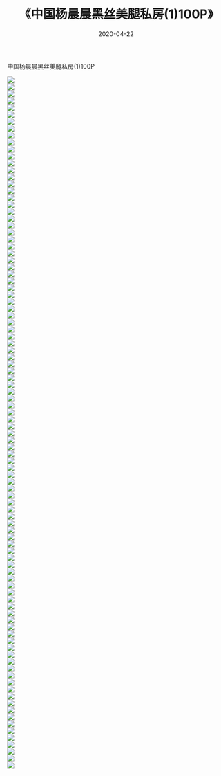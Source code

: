 ﻿---
layout: post
title:  《中国杨晨晨黑丝美腿私房(1)100P》
date:   2020-04-22
img: http://img.660000.xyz/Sharelink/性感/2020/中国杨晨晨黑丝美腿私房(1)100P/000.jpg
categories: [美女, 清纯, 唯美]
---

中国杨晨晨黑丝美腿私房(1)100P

  ![](http://img.660000.xyz/Sharelink/性感/2020/中国杨晨晨黑丝美腿私房(1)100P/001.jpg) <br> ![](http://img.660000.xyz/Sharelink/性感/2020/中国杨晨晨黑丝美腿私房(1)100P/002.jpg) <br> ![](http://img.660000.xyz/Sharelink/性感/2020/中国杨晨晨黑丝美腿私房(1)100P/003.jpg) <br> ![](http://img.660000.xyz/Sharelink/性感/2020/中国杨晨晨黑丝美腿私房(1)100P/004.jpg) <br> ![](http://img.660000.xyz/Sharelink/性感/2020/中国杨晨晨黑丝美腿私房(1)100P/005.jpg) <br> ![](http://img.660000.xyz/Sharelink/性感/2020/中国杨晨晨黑丝美腿私房(1)100P/006.jpg) <br> ![](http://img.660000.xyz/Sharelink/性感/2020/中国杨晨晨黑丝美腿私房(1)100P/007.jpg) <br> ![](http://img.660000.xyz/Sharelink/性感/2020/中国杨晨晨黑丝美腿私房(1)100P/008.jpg) <br> ![](http://img.660000.xyz/Sharelink/性感/2020/中国杨晨晨黑丝美腿私房(1)100P/009.jpg) <br> ![](http://img.660000.xyz/Sharelink/性感/2020/中国杨晨晨黑丝美腿私房(1)100P/010.jpg) <br> ![](http://img.660000.xyz/Sharelink/性感/2020/中国杨晨晨黑丝美腿私房(1)100P/011.jpg) <br> ![](http://img.660000.xyz/Sharelink/性感/2020/中国杨晨晨黑丝美腿私房(1)100P/012.jpg) <br> ![](http://img.660000.xyz/Sharelink/性感/2020/中国杨晨晨黑丝美腿私房(1)100P/013.jpg) <br> ![](http://img.660000.xyz/Sharelink/性感/2020/中国杨晨晨黑丝美腿私房(1)100P/014.jpg) <br> ![](http://img.660000.xyz/Sharelink/性感/2020/中国杨晨晨黑丝美腿私房(1)100P/015.jpg) <br> ![](http://img.660000.xyz/Sharelink/性感/2020/中国杨晨晨黑丝美腿私房(1)100P/016.jpg) <br> ![](http://img.660000.xyz/Sharelink/性感/2020/中国杨晨晨黑丝美腿私房(1)100P/017.jpg) <br> ![](http://img.660000.xyz/Sharelink/性感/2020/中国杨晨晨黑丝美腿私房(1)100P/018.jpg) <br> ![](http://img.660000.xyz/Sharelink/性感/2020/中国杨晨晨黑丝美腿私房(1)100P/019.jpg) <br> ![](http://img.660000.xyz/Sharelink/性感/2020/中国杨晨晨黑丝美腿私房(1)100P/020.jpg) <br> ![](http://img.660000.xyz/Sharelink/性感/2020/中国杨晨晨黑丝美腿私房(1)100P/021.jpg) <br> ![](http://img.660000.xyz/Sharelink/性感/2020/中国杨晨晨黑丝美腿私房(1)100P/022.jpg) <br> ![](http://img.660000.xyz/Sharelink/性感/2020/中国杨晨晨黑丝美腿私房(1)100P/023.jpg) <br> ![](http://img.660000.xyz/Sharelink/性感/2020/中国杨晨晨黑丝美腿私房(1)100P/024.jpg) <br> ![](http://img.660000.xyz/Sharelink/性感/2020/中国杨晨晨黑丝美腿私房(1)100P/025.jpg) <br> ![](http://img.660000.xyz/Sharelink/性感/2020/中国杨晨晨黑丝美腿私房(1)100P/026.jpg) <br> ![](http://img.660000.xyz/Sharelink/性感/2020/中国杨晨晨黑丝美腿私房(1)100P/027.jpg) <br> ![](http://img.660000.xyz/Sharelink/性感/2020/中国杨晨晨黑丝美腿私房(1)100P/028.jpg) <br> ![](http://img.660000.xyz/Sharelink/性感/2020/中国杨晨晨黑丝美腿私房(1)100P/029.jpg) <br> ![](http://img.660000.xyz/Sharelink/性感/2020/中国杨晨晨黑丝美腿私房(1)100P/030.jpg) <br> ![](http://img.660000.xyz/Sharelink/性感/2020/中国杨晨晨黑丝美腿私房(1)100P/031.jpg) <br> ![](http://img.660000.xyz/Sharelink/性感/2020/中国杨晨晨黑丝美腿私房(1)100P/032.jpg) <br> ![](http://img.660000.xyz/Sharelink/性感/2020/中国杨晨晨黑丝美腿私房(1)100P/033.jpg) <br> ![](http://img.660000.xyz/Sharelink/性感/2020/中国杨晨晨黑丝美腿私房(1)100P/034.jpg) <br> ![](http://img.660000.xyz/Sharelink/性感/2020/中国杨晨晨黑丝美腿私房(1)100P/035.jpg) <br> ![](http://img.660000.xyz/Sharelink/性感/2020/中国杨晨晨黑丝美腿私房(1)100P/036.jpg) <br> ![](http://img.660000.xyz/Sharelink/性感/2020/中国杨晨晨黑丝美腿私房(1)100P/037.jpg) <br> ![](http://img.660000.xyz/Sharelink/性感/2020/中国杨晨晨黑丝美腿私房(1)100P/038.jpg) <br> ![](http://img.660000.xyz/Sharelink/性感/2020/中国杨晨晨黑丝美腿私房(1)100P/039.jpg) <br> ![](http://img.660000.xyz/Sharelink/性感/2020/中国杨晨晨黑丝美腿私房(1)100P/040.jpg) <br> ![](http://img.660000.xyz/Sharelink/性感/2020/中国杨晨晨黑丝美腿私房(1)100P/041.jpg) <br> ![](http://img.660000.xyz/Sharelink/性感/2020/中国杨晨晨黑丝美腿私房(1)100P/042.jpg) <br> ![](http://img.660000.xyz/Sharelink/性感/2020/中国杨晨晨黑丝美腿私房(1)100P/043.jpg) <br> ![](http://img.660000.xyz/Sharelink/性感/2020/中国杨晨晨黑丝美腿私房(1)100P/044.jpg) <br> ![](http://img.660000.xyz/Sharelink/性感/2020/中国杨晨晨黑丝美腿私房(1)100P/045.jpg) <br> ![](http://img.660000.xyz/Sharelink/性感/2020/中国杨晨晨黑丝美腿私房(1)100P/046.jpg) <br> ![](http://img.660000.xyz/Sharelink/性感/2020/中国杨晨晨黑丝美腿私房(1)100P/047.jpg) <br> ![](http://img.660000.xyz/Sharelink/性感/2020/中国杨晨晨黑丝美腿私房(1)100P/048.jpg) <br> ![](http://img.660000.xyz/Sharelink/性感/2020/中国杨晨晨黑丝美腿私房(1)100P/049.jpg) <br> ![](http://img.660000.xyz/Sharelink/性感/2020/中国杨晨晨黑丝美腿私房(1)100P/050.jpg) <br> ![](http://img.660000.xyz/Sharelink/性感/2020/中国杨晨晨黑丝美腿私房(1)100P/051.jpg) <br> ![](http://img.660000.xyz/Sharelink/性感/2020/中国杨晨晨黑丝美腿私房(1)100P/052.jpg) <br> ![](http://img.660000.xyz/Sharelink/性感/2020/中国杨晨晨黑丝美腿私房(1)100P/053.jpg) <br> ![](http://img.660000.xyz/Sharelink/性感/2020/中国杨晨晨黑丝美腿私房(1)100P/054.jpg) <br> ![](http://img.660000.xyz/Sharelink/性感/2020/中国杨晨晨黑丝美腿私房(1)100P/055.jpg) <br> ![](http://img.660000.xyz/Sharelink/性感/2020/中国杨晨晨黑丝美腿私房(1)100P/056.jpg) <br> ![](http://img.660000.xyz/Sharelink/性感/2020/中国杨晨晨黑丝美腿私房(1)100P/057.jpg) <br> ![](http://img.660000.xyz/Sharelink/性感/2020/中国杨晨晨黑丝美腿私房(1)100P/058.jpg) <br> ![](http://img.660000.xyz/Sharelink/性感/2020/中国杨晨晨黑丝美腿私房(1)100P/059.jpg) <br> ![](http://img.660000.xyz/Sharelink/性感/2020/中国杨晨晨黑丝美腿私房(1)100P/060.jpg) <br> ![](http://img.660000.xyz/Sharelink/性感/2020/中国杨晨晨黑丝美腿私房(1)100P/061.jpg) <br> ![](http://img.660000.xyz/Sharelink/性感/2020/中国杨晨晨黑丝美腿私房(1)100P/062.jpg) <br> ![](http://img.660000.xyz/Sharelink/性感/2020/中国杨晨晨黑丝美腿私房(1)100P/063.jpg) <br> ![](http://img.660000.xyz/Sharelink/性感/2020/中国杨晨晨黑丝美腿私房(1)100P/064.jpg) <br> ![](http://img.660000.xyz/Sharelink/性感/2020/中国杨晨晨黑丝美腿私房(1)100P/065.jpg) <br> ![](http://img.660000.xyz/Sharelink/性感/2020/中国杨晨晨黑丝美腿私房(1)100P/066.jpg) <br> ![](http://img.660000.xyz/Sharelink/性感/2020/中国杨晨晨黑丝美腿私房(1)100P/067.jpg) <br> ![](http://img.660000.xyz/Sharelink/性感/2020/中国杨晨晨黑丝美腿私房(1)100P/068.jpg) <br> ![](http://img.660000.xyz/Sharelink/性感/2020/中国杨晨晨黑丝美腿私房(1)100P/069.jpg) <br> ![](http://img.660000.xyz/Sharelink/性感/2020/中国杨晨晨黑丝美腿私房(1)100P/070.jpg) <br> ![](http://img.660000.xyz/Sharelink/性感/2020/中国杨晨晨黑丝美腿私房(1)100P/071.jpg) <br> ![](http://img.660000.xyz/Sharelink/性感/2020/中国杨晨晨黑丝美腿私房(1)100P/072.jpg) <br> ![](http://img.660000.xyz/Sharelink/性感/2020/中国杨晨晨黑丝美腿私房(1)100P/073.jpg) <br> ![](http://img.660000.xyz/Sharelink/性感/2020/中国杨晨晨黑丝美腿私房(1)100P/074.jpg) <br> ![](http://img.660000.xyz/Sharelink/性感/2020/中国杨晨晨黑丝美腿私房(1)100P/075.jpg) <br> ![](http://img.660000.xyz/Sharelink/性感/2020/中国杨晨晨黑丝美腿私房(1)100P/076.jpg) <br> ![](http://img.660000.xyz/Sharelink/性感/2020/中国杨晨晨黑丝美腿私房(1)100P/077.jpg) <br> ![](http://img.660000.xyz/Sharelink/性感/2020/中国杨晨晨黑丝美腿私房(1)100P/078.jpg) <br> ![](http://img.660000.xyz/Sharelink/性感/2020/中国杨晨晨黑丝美腿私房(1)100P/079.jpg) <br> ![](http://img.660000.xyz/Sharelink/性感/2020/中国杨晨晨黑丝美腿私房(1)100P/080.jpg) <br> ![](http://img.660000.xyz/Sharelink/性感/2020/中国杨晨晨黑丝美腿私房(1)100P/081.jpg) <br> ![](http://img.660000.xyz/Sharelink/性感/2020/中国杨晨晨黑丝美腿私房(1)100P/082.jpg) <br> ![](http://img.660000.xyz/Sharelink/性感/2020/中国杨晨晨黑丝美腿私房(1)100P/083.jpg) <br> ![](http://img.660000.xyz/Sharelink/性感/2020/中国杨晨晨黑丝美腿私房(1)100P/084.jpg) <br> ![](http://img.660000.xyz/Sharelink/性感/2020/中国杨晨晨黑丝美腿私房(1)100P/085.jpg) <br> ![](http://img.660000.xyz/Sharelink/性感/2020/中国杨晨晨黑丝美腿私房(1)100P/086.jpg) <br> ![](http://img.660000.xyz/Sharelink/性感/2020/中国杨晨晨黑丝美腿私房(1)100P/087.jpg) <br> ![](http://img.660000.xyz/Sharelink/性感/2020/中国杨晨晨黑丝美腿私房(1)100P/088.jpg) <br> ![](http://img.660000.xyz/Sharelink/性感/2020/中国杨晨晨黑丝美腿私房(1)100P/089.jpg) <br> ![](http://img.660000.xyz/Sharelink/性感/2020/中国杨晨晨黑丝美腿私房(1)100P/090.jpg) <br> ![](http://img.660000.xyz/Sharelink/性感/2020/中国杨晨晨黑丝美腿私房(1)100P/091.jpg) <br> ![](http://img.660000.xyz/Sharelink/性感/2020/中国杨晨晨黑丝美腿私房(1)100P/092.jpg) <br> ![](http://img.660000.xyz/Sharelink/性感/2020/中国杨晨晨黑丝美腿私房(1)100P/093.jpg) <br> ![](http://img.660000.xyz/Sharelink/性感/2020/中国杨晨晨黑丝美腿私房(1)100P/094.jpg) <br> ![](http://img.660000.xyz/Sharelink/性感/2020/中国杨晨晨黑丝美腿私房(1)100P/095.jpg) <br> ![](http://img.660000.xyz/Sharelink/性感/2020/中国杨晨晨黑丝美腿私房(1)100P/096.jpg) <br> ![](http://img.660000.xyz/Sharelink/性感/2020/中国杨晨晨黑丝美腿私房(1)100P/097.jpg) <br> ![](http://img.660000.xyz/Sharelink/性感/2020/中国杨晨晨黑丝美腿私房(1)100P/098.jpg) <br> ![](http://img.660000.xyz/Sharelink/性感/2020/中国杨晨晨黑丝美腿私房(1)100P/099.jpg) <br> ![](http://img.660000.xyz/Sharelink/性感/2020/中国杨晨晨黑丝美腿私房(1)100P/100.jpg) <br>